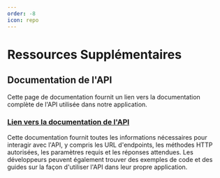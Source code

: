 ```yaml
---
order: -8
icon: repo
---
```


# Ressources Supplémentaires

## Documentation de l'API
Cette page de documentation fournit un lien vers la documentation complète de l'API utilisée dans notre application.

### [Lien vers la documentation de l'API](https://nestjs-backend-template.herokuapp.com/api)

Cette documentation fournit toutes les informations nécessaires pour interagir avec l'API, y compris les URL d'endpoints, les méthodes HTTP autorisées, les paramètres requis et les réponses attendues. Les développeurs peuvent également trouver des exemples de code et des guides sur la façon d'utiliser l'API dans leur propre application.

